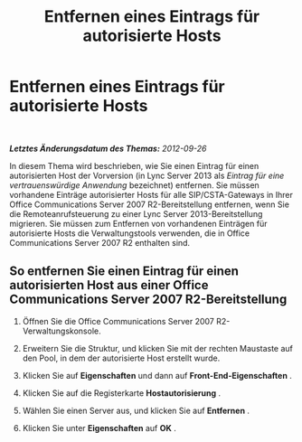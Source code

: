 ﻿---
title: Entfernen eines Eintrags für autorisierte Hosts
TOCTitle: Entfernen eines Eintrags für autorisierte Hosts
ms:assetid: 56a04140-347e-4eef-bede-0e858534f71e
ms:mtpsurl: https://technet.microsoft.com/de-de/library/JJ204902(v=OCS.15)
ms:contentKeyID: 49294049
ms.date: 05/19/2016
mtps_version: v=OCS.15
ms.translationtype: HT
---

# Entfernen eines Eintrags für autorisierte Hosts

 

_**Letztes Änderungsdatum des Themas:** 2012-09-26_

In diesem Thema wird beschrieben, wie Sie einen Eintrag für einen autorisierten Host der Vorversion (in Lync Server 2013 als *Eintrag für eine vertrauenswürdige Anwendung* bezeichnet) entfernen. Sie müssen vorhandene Einträge autorisierter Hosts für alle SIP/CSTA-Gateways in Ihrer Office Communications Server 2007 R2-Bereitstellung entfernen, wenn Sie die Remoteanrufsteuerung zu einer Lync Server 2013-Bereitstellung migrieren. Sie müssen zum Entfernen von vorhandenen Einträgen für autorisierte Hosts die Verwaltungstools verwenden, die in Office Communications Server 2007 R2 enthalten sind.

## So entfernen Sie einen Eintrag für einen autorisierten Host aus einer Office Communications Server 2007 R2-Bereitstellung

1.  Öffnen Sie die Office Communications Server 2007 R2-Verwaltungskonsole.

2.  Erweitern Sie die Struktur, und klicken Sie mit der rechten Maustaste auf den Pool, in dem der autorisierte Host erstellt wurde.

3.  Klicken Sie auf **Eigenschaften** und dann auf **Front-End-Eigenschaften** .

4.  Klicken Sie auf die Registerkarte **Hostautorisierung** .

5.  Wählen Sie einen Server aus, und klicken Sie auf **Entfernen** .

6.  Klicken Sie unter **Eigenschaften** auf **OK** .

